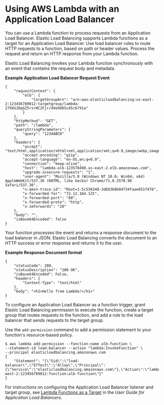 # Using AWS Lambda with an Application Load Balancer<a name="services-alb"></a>

You can use a Lambda function to process requests from an Application Load Balancer\. Elastic Load Balancing supports Lambda functions as a target for an Application Load Balancer\. Use load balancer rules to route HTTP requests to a function, based on path or header values\. Process the request and return an HTTP response from your Lambda function\.

Elastic Load Balancing invokes your Lambda function synchronously with an event that contains the request body and metadata\.

**Example Application Load Balancer Request Event**  

```
{
    "requestContext": {
        "elb": {
            "targetGroupArn": "arn:aws:elasticloadbalancing:us-east-2:123456789012:targetgroup/lambda-279XGJDqGZ5rsrHC2Fjr/49e9d65c45c6791a"
        }
    },
    "httpMethod": "GET",
    "path": "/lambda",
    "queryStringParameters": {
        "query": "1234ABCD"
    },
    "headers": {
        "accept": "text/html,application/xhtml+xml,application/xml;q=0.9,image/webp,image/apng,*/*;q=0.8",
        "accept-encoding": "gzip",
        "accept-language": "en-US,en;q=0.9",
        "connection": "keep-alive",
        "host": "lambda-alb-123578498.us-east-2.elb.amazonaws.com",
        "upgrade-insecure-requests": "1",
        "user-agent": "Mozilla/5.0 (Windows NT 10.0; Win64; x64) AppleWebKit/537.36 (KHTML, like Gecko) Chrome/71.0.3578.98 Safari/537.36",
        "x-amzn-trace-id": "Root=1-5c536348-3d683b8b04734faae651f476",
        "x-forwarded-for": "72.12.164.125",
        "x-forwarded-port": "80",
        "x-forwarded-proto": "http",
        "x-imforwards": "20"
    },
    "body": "",
    "isBase64Encoded": false
}
```

Your function processes the event and returns a response document to the load balancer in JSON\. Elastic Load Balancing converts the document to an HTTP success or error response and returns it to the user\.

**Example Response Document format**  

```
{
    "statusCode": 200,
    "statusDescription": "200 OK",
    "isBase64Encoded": False,
    "headers": {
        "Content-Type": "text/html"
    },
    "body": "<h1>Hello from Lambda!</h1>"
}
```

To configure an Application Load Balancer as a function trigger, grant Elastic Load Balancing permission to execute the function, create a target group that routes requests to the function, and add a rule to the load balancer that sends requests to the target group\.

Use the `add-permission` command to add a permission statement to your function's resource\-based policy\.

```
$ aws lambda add-permission --function-name alb-function \
--statement-id load-balancer --action "lambda:InvokeFunction" \
--principal elasticloadbalancing.amazonaws.com
{
    "Statement": "{\"Sid\":\"load-balancer\",\"Effect\":\"Allow\",\"Principal\":{\"Service\":\"elasticloadbalancing.amazonaws.com\"},\"Action\":\"lambda:InvokeFunction\",\"Resource\":\"arn:aws:lambda:us-west-2:123456789012:function:alb-function\"}"
}
```

For instructions on configuring the Application Load Balancer listener and target group, see [Lambda Functions as a Target](https://docs.aws.amazon.com/elasticloadbalancing/latest/application/lambda-functions.html) in the *User Guide for Application Load Balancers*\.